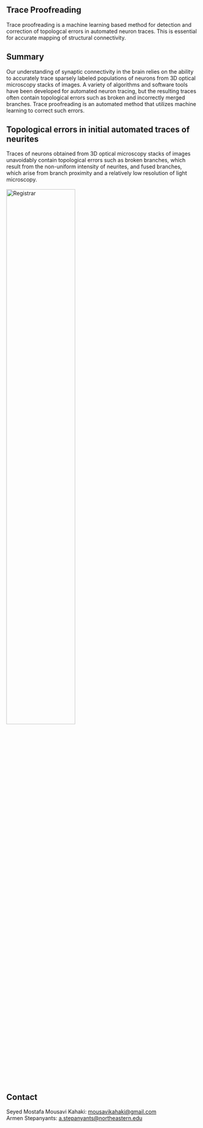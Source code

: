 ## Trace Proofreading

Trace proofreading is a machine learning based method for detection and correction of topologcal errors in automated neuron traces. This is essential for accurate mapping of structural connectivity.


## Summary
Our understanding of synaptic connectivity in the brain relies on the ability to accurately trace sparsely labeled populations of neurons from 3D optical microscopy stacks of images. A variety of algorithms and software tools have been developed for automated neuron tracing, but the resulting traces often contain topological errors such as broken and incorrectly merged branches. Trace proofreading is an automated method that utilizes machine learning to correct such errors.


## Topological errors in initial automated traces of neurites
Traces of neurons obtained from 3D optical microscopy stacks of images unavoidably contain topological errors such as broken branches, which result from the non-uniform intensity of neurites, and fused branches, which arise from branch proximity and a relatively low resolution of light microscopy. 
</br></br>
<img src="https://web.northeastern.edu/kahaki/GithubImage0.png" alt="Registrar" align="middle" width="60%" height="60%"> 
 
## Contact
Seyed Mostafa Mousavi Kahaki: mousavikahaki@gmail.com
</br>
Armen Stepanyants: a.stepanyants@northeastern.edu

